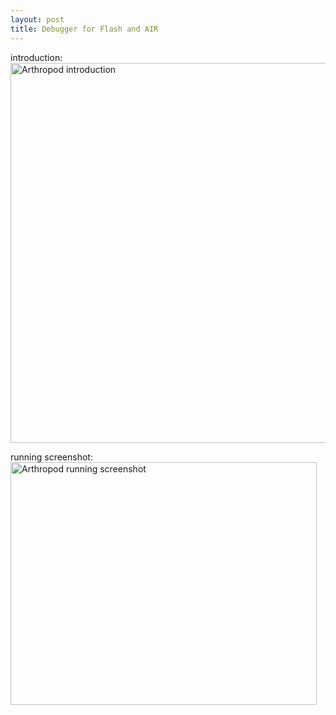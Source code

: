 ```yaml
---
layout: post
title: Debugger for Flash and AIR
---
```


introduction:
<a href="http://www.flickr.com/photos/raecoo/4464257505/" title="Flickr 上 Raecoo 的 Arthropod introduction"><img src="http://farm5.static.flickr.com/4006/4464257505_f66b3807b6_o.png" width="555" height="608" alt="Arthropod introduction" /></a>

running screenshot:
<a href="http://www.flickr.com/photos/raecoo/4465034562/" title="Flickr 上 Raecoo 的 Arthropod running screenshot"><img src="http://farm5.static.flickr.com/4056/4465034562_e257e6b628_o.jpg" width="490" height="388" alt="Arthropod running screenshot" /></a>
